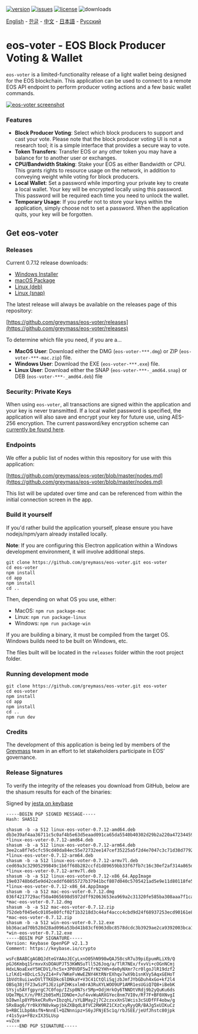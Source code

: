 [![version](https://img.shields.io/github/release/greymass/eos-voter/all.svg)](https://github.com/greymass/eos-voter/releases)
[![issues](https://img.shields.io/github/issues/greymass/eos-voter.svg)](https://github.com/greymass/eos-voter/issues)
[![license](https://img.shields.io/badge/license-MIT-blue.svg)](https://raw.githubusercontent.com/greymass/eos-voter/master/LICENSE)
![downloads](https://img.shields.io/github/downloads/greymass/eos-voter/total.svg)

[English](https://github.com/greymass/eos-voter/blob/master/README.md) - [한글](https://github.com/greymass/eos-voter/blob/master/README.kr.md) - [中文](https://github.com/greymass/eos-voter/blob/master/README.zh.md) - [日本語](https://github.com/greymass/eos-voter/blob/master/README.ja.md) - [Русский](https://github.com/greymass/eos-voter/blob/master/README.ru.md)

# eos-voter - EOS Block Producer Voting & Wallet

`eos-voter` is a limited-functionality release of a light wallet being designed for the EOS blockchain. This application can be used to connect to a remote EOS API endpoint to perform producer voting actions and a few basic wallet commands.

[![eos-voter screenshot](https://raw.githubusercontent.com/greymass/eos-voter/master/eos-voter.png)](https://raw.githubusercontent.com/greymass/eos-voter/master/eos-voter.png)

### Features

- **Block Producer Voting**: Select which block producers to support and cast your vote. Please note that the block producer voting UI is not a research tool; it is a simple interface that provides a secure way to vote.
- **Token Transfers**: Transfer EOS or any other token you may have a balance for to another user or exchanges.
- **CPU/Bandwidth Staking**: Stake your EOS as either Bandwidth or CPU. This grants rights to resource usage on the network, in addition to conveying weight while voting for block producers.
- **Local Wallet**: Set a password while importing your private key to create a local wallet. Your key will be encrypted locally using this password. This password will be required each time you need to unlock the wallet.
- **Temporary Usage**: If you prefer not to store your keys within the application, simply choose not to set a password. When the application quits, your key will be forgotten.

## Get eos-voter

### Releases

Current 0.7.12 release downloads:

- [Windows Installer](https://github.com/greymass/eos-voter/releases/download/v1.0.0-rc8/win-eos-voter-0.7.11.exe)
- [macOS Package](https://github.com/greymass/eos-voter/releases/download/v1.0.0-rc8/mac-eos-voter-0.7.11.dmg)
- [Linux (deb)](https://github.com/greymass/eos-voter/releases/download/v1.0.0-rc8/linux-eos-voter-0.7.11-amd64.deb)
- [Linux (snap)](https://github.com/greymass/eos-voter/releases/download/v1.0.0-rc8/linux-eos-voter-0.7.11-amd64.snap)

The latest release will always be available on the releases page of this repository:

[https://github.com/greymass/eos-voter/releases](https://github.com/greymass/eos-voter/releases)

To determine which file you need, if you are a...

- **MacOS User**: Download either the DMG (`eos-voter-***.dmg`) or ZIP (`eos-voter-***-mac.zip`) file.
- **Windows User**: Download the EXE (`eos-voter-***.exe`) file.
- **Linux User**: Download either the SNAP (`eos-voter-***-_amd64.snap`) or DEB (`eos-voter-***-_amd64.deb`) file

### Security: Private Keys

When using `eos-voter`, all transactions are signed within the application and your key is never transmitted. If a local wallet password is specified, the application will also save and encrypt your key for future use, using AES-256 encryption. The current password/key encryption scheme can [currently be found here](https://github.com/aaroncox/eos-voter/blob/master/app/shared/actions/wallet.js#L71-L86).

### Endpoints

We offer a public list of nodes within this repository for use with this application:

[https://github.com/greymass/eos-voter/blob/master/nodes.md](https://github.com/greymass/eos-voter/blob/master/nodes.md)

This list will be updated over time and can be referenced from within the initial connection screen in the app.

### Build it yourself

If you'd rather build the application yourself, please ensure you have nodejs/npm/yarn already installed locally.

**Note**: If you are configuring this Electron application within a Windows development environment, it will involve additional steps.

```
git clone https://github.com/greymass/eos-voter.git eos-voter
cd eos-voter
npm install
cd app
npm install
cd ..
```

Then, depending on what OS you use, either:

- MacOS: `npm run package-mac`
- Linux: `npm run package-linux`
- Windows: `npm run package-win`

If you are building a binary, it must be compiled from the target OS. Windows builds need to be built on Windows, etc.

The files built will be located in the `releases` folder within the root project folder.

### Running development mode

```
git clone https://github.com/greymass/eos-voter.git eos-voter
cd eos-voter
npm install
cd app
npm install
cd ..
npm run dev
```

### Credits

The development of this application is being led by members of the [Greymass](https://greymass.com) team in an effort to let stakeholders participate in EOS’ governance.

### Release Signatures

To verify the integrity of the releases you download from GitHub, below are the shasum results for each of the binaries:

Signed by [jesta on keybase](https://keybase.io/jesta)

```
-----BEGIN PGP SIGNED MESSAGE-----
Hash: SHA512

shasum -b -a 512 linux-eos-voter-0.7.12-amd64.deb
db3e39af4aa36711c5c0af4b5e63d5eaad091ca65da5540b40302d29b2a220a47234459557610706c8f4ec6eabec92bb5cd0beda51986bdbfad3d3b74c10009e *linux-eos-voter-0.7.12-amd64.deb
shasum -b -a 512 linux-eos-voter-0.7.12-arm64.deb
3ee2ca8f7e5cfc59cd40da84ec55e72732ee147cef35225a5f2d4e7047c3c71d38d7792e45b6423727cc7dc5769ee2bfa7f56e13323678b10641a2c27c780b70 *linux-eos-voter-0.7.12-arm64.deb
shasum -b -a 512 linux-eos-voter-0.7.12-armv7l.deb
ced69a3c32905299849c1b6ff68b282ccfd1d89659bb33f67fb7c16c30ef2af314a865da1f35d2e7c4f6a3e53ad9e6401c61a7225002515e797972b1f93ab190 *linux-eos-voter-0.7.12-armv7l.deb
shasum -b -a 512 linux-eos-voter-0.7.12-x86_64.AppImage
19e03748b6d5e9d42ceddf60855727b37941bcf807d040c5705421ad5e9e11d80118fe5458107ea8316a4f1bd4b44ecca314bf47c3b18bdfb5cc0fc2a241a1a3 *linux-eos-voter-0.7.12-x86_64.AppImage
shasum -b -a 512 mac-eos-voter-0.7.12.dmg
036f4217729acf50a4065698d5972dff92063653ea969a2c31320fe585ba308aaa7f1ca2143cbae415cea0f0f343d26f20fa5edc5ef9c14a8e1aa02208655461 *mac-eos-voter-0.7.12.dmg
shasum -b -a 512 mac-eos-voter-0.7.12.zip
752debf045e6c0105e80fcf02f1b3218d3c44af4accc4cbd9d24f68937253ecd90161e8be497aa2ff16edaf051230d6fc4ac4df4d3c7b1f2f1c2260b62523275 *mac-eos-voter-0.7.12.zip
shasum -b -a 512 win-eos-voter-0.7.12.exe
bb36acad70b528d28ad096a53bd41b83cf6963dbc8578dcdc3b3929ae2ca9392003bca1fba46d0bcdca975744a1febdd6edd78cc5d6a9a675466a92ca2b700aa *win-eos-voter-0.7.12.exe
-----BEGIN PGP SIGNATURE-----
Version: Keybase OpenPGP v2.1.3
Comment: https://keybase.io/crypto

wsFcBAABCgAGBQJdteGYAAoJECyLxnO05hN998wQAJ58csR7u39piEpumRLiX9/Q
pGJ6Kmbq1SrmxvXsDOAUPJT53KWNSuTll526Joq/a/TlR7NEx/fxvVi+cOGnNCmj
HdxLNoaExeY5HCDV1/hc5x+3P0VDF5wIfrN2YHh+de0yNXmr7cr0lgoJlR19dzf2
LzlKd1+8DcLc5JyZ14+Fv7WKeFvWwEZNY4KtRNrEXhqv7wX9b1snKVy5AqxGEHoT
1bVdt8uiiwvDVlTTKEDkc6lDNkaY+V3C41CtQliSqjzbJmfJYbGDuh4xGo+kf2l4
OBSq38jfF23wSzP1JEzipPZHKsxlm0rA3RuXYLWOO9UP1AMR1esUGiQ7Q8+iBebK
SYsju5AYfgpyrgC7C0fop/IZsp0N7sr5Mp+OdjHrkOy6TNNDtVRdj9b2yQuKu6ds
UQe7MpLY/n/PRt2b05xMiIDNOe+Juf4vvWuARXGYec8nm7VI0v/Rf7F+BF0XNvgI
bI0wnlp8YPbkeCRvRv+IbzqhL/sYLBMay2j7C2czxxXnSlWcis3cSUDfFF4obw/g
SRxBag6/Yr0kXYN8vkwpjbkZXBqdL8fVC2RW9RZ1CXzCxyRyyQR/BAJg5xUIKuCz
b+RBC1Lbp0AsfN+NnnEl+QZNnnipz+S6yJFNjE5c1q/rbJSEE/jeUfJhstc80jpk
r41s5ya+FBzxIX3SLUsp
=vZcm
-----END PGP SIGNATURE-----
```
